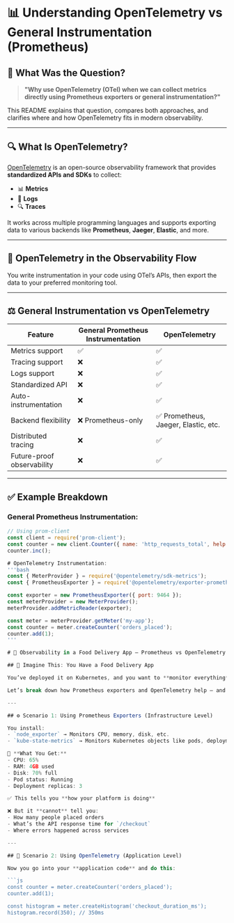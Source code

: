 # 📊 Understanding OpenTelemetry vs General Instrumentation (Prometheus)

## 🧠 What Was the Question?

> **"Why use OpenTelemetry (OTel) when we can collect metrics directly using Prometheus exporters or general instrumentation?"**

This README explains that question, compares both approaches, and clarifies where and how OpenTelemetry fits in modern observability.

---

## 🔍 What Is OpenTelemetry?

[OpenTelemetry](https://opentelemetry.io) is an open-source observability framework that provides **standardized APIs and SDKs** to collect:

- 📊 **Metrics**
- 📄 **Logs**
- 🔍 **Traces**

It works across multiple programming languages and supports exporting data to various backends like **Prometheus**, **Jaeger**, **Elastic**, and more.

---

## 🔄 OpenTelemetry in the Observability Flow


You write instrumentation in your code using OTel’s APIs, then export the data to your preferred monitoring tool.

---

## ⚖️ General Instrumentation vs OpenTelemetry

| Feature | General Prometheus Instrumentation | OpenTelemetry |
|--------|--------------------------|----------------|
| Metrics support | ✅ | ✅ |
| Tracing support | ❌ | ✅ |
| Logs support | ❌ | ✅ |
| Standardized API | ❌ | ✅ |
| Auto-instrumentation | ❌ | ✅ |
| Backend flexibility | ❌ Prometheus-only | ✅ Prometheus, Jaeger, Elastic, etc. |
| Distributed tracing | ❌ | ✅ |
| Future-proof observability | ❌ | ✅ |

---

## ✅ Example Breakdown

### General Prometheus Instrumentation:

```js
// Using prom-client
const client = require('prom-client');
const counter = new client.Counter({ name: 'http_requests_total', help: 'HTTP requests' });
counter.inc();

# OpenTelemetry Instrumentation:
'''bash
const { MeterProvider } = require('@opentelemetry/sdk-metrics');
const { PrometheusExporter } = require('@opentelemetry/exporter-prometheus');

const exporter = new PrometheusExporter({ port: 9464 });
const meterProvider = new MeterProvider();
meterProvider.addMetricReader(exporter);

const meter = meterProvider.getMeter('my-app');
const counter = meter.createCounter('orders_placed');
counter.add(1);
'''

# 🍔 Observability in a Food Delivery App — Prometheus vs OpenTelemetry

## 🧠 Imagine This: You Have a Food Delivery App

You’ve deployed it on Kubernetes, and you want to **monitor everything** — from the infrastructure to the actual app logic.

Let’s break down how Prometheus exporters and OpenTelemetry help — and where each fits in.

---

## ⚙️ Scenario 1: Using Prometheus Exporters (Infrastructure Level)

You install:
- `node_exporter` → Monitors CPU, memory, disk, etc.
- `kube-state-metrics` → Monitors Kubernetes objects like pods, deployments, and nodes

🧾 **What You Get:**
- CPU: 65%
- RAM: 4GB used
- Disk: 70% full
- Pod status: Running
- Deployment replicas: 3

✅ This tells you **how your platform is doing**

❌ But it **cannot** tell you:
- How many people placed orders
- What’s the API response time for `/checkout`
- Where errors happened across services

---

## 🧠 Scenario 2: Using OpenTelemetry (Application Level)

Now you go into your **application code** and do this:

```js
const counter = meter.createCounter('orders_placed');
counter.add(1);

const histogram = meter.createHistogram('checkout_duration_ms');
histogram.record(350); // 350ms
